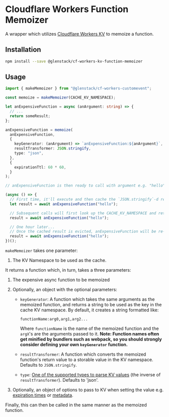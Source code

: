 # Cloudflare Workers Function Memoizer

A wrapper which utilizes [Cloudflare Workers KV](https://developers.cloudflare.com/workers/learning/how-kv-works) to memoize a function.

## Installation

```sh
npm install --save @glenstack/cf-workers-kv-function-memoizer
```

## Usage

```typescript
import { makeMemoizer } from "@glenstack/cf-workers-customevent";

const memoize = makeMemoizer(CACHE_KV_NAMESPACE);

let anExpensiveFunction = async (anArgument: string) => {
  // ...
  return someResult;
};

anExpensiveFunction = memoize(
  anExpensiveFunction,
  {
    keyGenerator: (anArgument) => `anExpensiveFunction:${anArgument}`,
    resultTransformer: JSON.stringify,
    type: "json",
  },
  {
    expirationTtl: 60 * 60,
  }
);

// anExpensiveFunction is then ready to call with argument e.g. "hello"

(async () => {
  // First time, it'll execute and then cache the `JSON.stringify`-d result with `anExpensiveFunction:hello`. The cached value is set to expire in 60 minutes.
  let result = await anExpensiveFunction("hello");

  // Subsequent calls will first look up the CACHE_KV_NAMESPACE and return the result if it is found, parsing as "json".
  result = await anExpensiveFunction("hello");

  // One hour later...
  // Once the cached result is evicted, anExpensiveFunction will be re-run, and the result re-cached.
  result = await anExpensiveFunction("hello");
})();
```

`makeMemoizer` takes one parameter:

1. The KV Namespace to be used as the cache.

It returns a function which, in turn, takes a three parameters:

1. The expensive async function to be memoized

1. Optionally, an object with the optional parameters:

   - `keyGenerator`: A function which takes the same arguments as the memoized function, and returns a string to be used as the key in the cache KV namespace. By default, it creates a string formatted like:

     `functionName:arg0,arg1,arg2...`

     Where `functionName` is the name of the memoized function and the `argX`'s are the arguments passed to it. **Note: Function names often get minified by bundlers such as webpack, so you should strongly consider defining your own `keyGenerator` function.**


    - `resultTransformer`: A function which converts the memoized function's return value to a storable value in the KV namespace. Defaults to `JSON.stringify`.

    - `type`: [One of the supported types to parse KV values](https://developers.cloudflare.com/workers/runtime-apis/kv#types) (the inverse of `resultTransformer`). Defaults to 'json'.

1. Optionally, an object of options to pass to KV when setting the value e.g. [expiration times](https://developers.cloudflare.com/workers/runtime-apis/kv#creating-expiring-keys) or [metadata](https://developers.cloudflare.com/workers/runtime-apis/kv#metadata-1).

Finally, this can then be called in the same manner as the memoized function.
